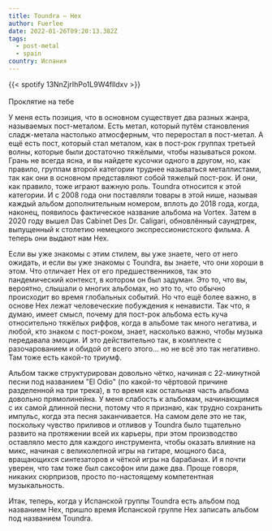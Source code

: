 ```yaml
---
title: Toundra — Hex
author: Fuerlee
date: 2022-01-26T09:20:13.382Z
tags:
  - post-metal
  - spain
country: Испания
---
```

{{< spotify 13NnZjrIhPo1L9W4flldxv >}}\
\
Проклятие на тебе

У меня есть позиция, что в основном существует два разных жанра, называемых пост-металом. Есть метал, который путём становления сладж-метала настолько атмосферным, что переростал в пост-метал. А ещё есть пост, который стал металом, как в пост-рок группах третьей волны, которые были достаточно тяжёлыми, чтобы называться роком. Грань не всегда ясна, и вы найдете кусочки одного в другом, но, как правило, группам второй категории труднее называться металлистами, так как они в основном представляют собой тяжелый пост-рок. И они, как правило, тоже играют важную роль. Toundra относится к этой категории. И с 2008 года они поставляли товары в этой нише, называя каждый альбом дополнительным номером, вплоть до 2018 года, когда, наконец, появилось фактическое название альбома на Vortex. Затем в 2020 году вышел Das Cabinet Des Dr. Caligari, обновлённый саундтрек, выпущенный к столетию немецкого экспрессионистского фильма. А теперь они выдают нам Hex.

Если вы уже знакомы с этим стилем, вы уже знаете, чего от него ожидать, и если вы уже знакомы с Toundra, вы знаете, что они хороши в этом. Что отличает Hex от его предшественников, так это пандемический контекст, в котором он был задуман. Это то, что вы, вероятно, слышали о многих альбомах, но это то, что обычно происходит во время глобальных событий. Но что ещё более важно, в основе Hex лежат человеческие побуждения к ненависти. Так что, я думаю, имеет смысл, почему для пост-рок альбома есть куча относительно тяжёлых риффов, когда в альбоме так много негатива, и любой, кто знаком с пост-роком, знает, насколько важно, чтобы музыка передавала эмоции. И это действительно так, в комплекте с разочарованием и обидой от всего этого... но не всё это так негативно. Там тоже есть какой-то триумф.

Альбом также структурирован довольно чётко, начиная с 22-минутной песни под названием "El Odio" (по какой-то чёртовой причине разделенной на три трека), в то время как остальная часть альбома довольно прямолинейна. У меня слабость к альбомам, начинающимся с их самой длинной песни, потому что я признаю, как трудно сохранить импульс, когда эта песня заканчивается. На самом деле это не так, поскольку чувство приливов и отливов у Toundra было тщательно развито на протяжении всей их карьеры, при этом производство оставляло место для каждого инструмента, чтобы оказать влияние на микс, начиная с великолепной игры на гитаре, мощного баса, вращающихся синтезаторов и чёткой игры на барабанах. И я почти уверен, что там тоже был саксофон или даже два. Проще говоря, никаких сюрпризов, просто по-настоящему компетентная музыкальность.

Итак, теперь, когда у Испанской группы Toundra есть альбом под названием Hex, пришло время Испанской группе Hex записать альбом под названием Toundra.
